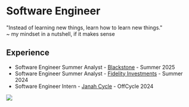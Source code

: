 # Software Engineer

"Instead of learning new things, learn how to learn new things."  
~ my mindset in a nutshell, if it makes sense

## Experience
- Software Engineer Summer Analyst - [Blackstone](https://www.blackstone.com/) - Summer 2025
- Software Engineer Summer Analyst - [Fidelity Investments](https://www.fidelity.com/about-fidelity/our-company) - Summer 2024
- Software Engineer Intern - [Janah Cycle](https://www.janahcycle.org/) - OffCycle 2024

![](https://komarev.com/ghpvc/?username=Emad-Eldin-G) 
